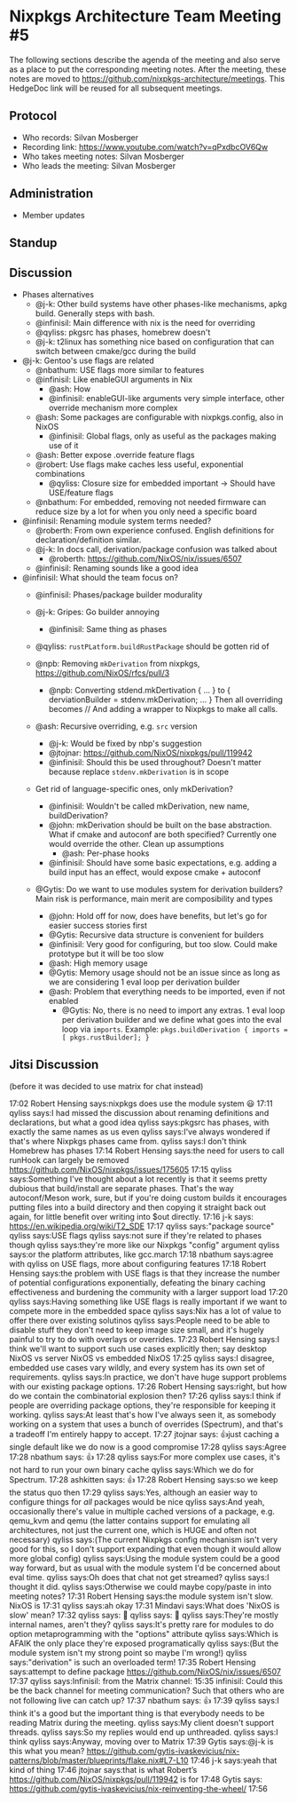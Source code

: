 # Nixpkgs Architecture Team Meeting #5

The following sections describe the agenda of the meeting and also serve as a place to put the corresponding meeting notes. After the meeting, these notes are moved to https://github.com/nixpkgs-architecture/meetings. This HedgeDoc link will be reused for all subsequent meetings.

## Protocol

- Who records: Silvan Mosberger
- Recording link: https://www.youtube.com/watch?v=qPxdbcOV6Qw
- Who takes meeting notes: Silvan Mosberger
- Who leads the meeting: Silvan Mosberger

## Administration

- Member updates

## Standup


## Discussion

- Phases alternatives
  - @j-k: Other build systems have other phases-like mechanisms, apkg build. Generally steps with bash.
  - @infinisil: Main difference with nix is the need for overriding
  - @qyliss: pkgsrc has phases, homebrew doesn't
  - @j-k: t2linux has something nice based on configuration that can switch between cmake/gcc during the build
- @j-k: Gentoo's use flags are related
  - @nbathum: USE flags more similar to features
  - @infinisil: Like enableGUI arguments in Nix
    - @ash: How
    - @infinisil: enableGUI-like arguments very simple interface, other override mechanism more complex
  - @ash: Some packages are configurable with nixpkgs.config, also in NixOS
    - @infinisil: Global flags, only as useful as the packages making use of it
  - @ash: Better expose .override feature flags
  - @robert: Use flags make caches less useful, exponential combinations
    - @qyliss: Closure size for embedded important -> Should have USE/feature flags
  - @nbathum: For embedded, removing not needed firmware can reduce size by a lot for when you only need a specific board
- @infinisil: Renaming module system terms needed?
  - @roberth: From own experience confused. English definitions for declaration/definition similar.
  - @j-k: In docs call, derivation/package confusion was talked about
    - @roberth: https://github.com/NixOS/nix/issues/6507
  - @infinisil: Renaming sounds like a good idea
- @infinisil: What should the team focus on?
  - @infinisil: Phases/package builder modurality
  - @j-k: Gripes: Go builder annoying
    - @infinisil: Same thing as phases
  - @qyliss: `rustPLatform.buildRustPackage` should be gotten rid of
  - @npb: Removing `mkDerivation` from nixpkgs, https://github.com/NixOS/rfcs/pull/3
    - @npb: Converting stdend.mkDertivation { … } to { derviationBuilder = stdenv.mkDerivation; … }
      Then all overriding becomes //
      And adding a wrapper to Nixpkgs to make all calls.

  - @ash: Recursive overriding, e.g. `src` version
    - @j-k: Would be fixed by nbp's suggestion
    - @jtojnar: https://github.com/NixOS/nixpkgs/pull/119942
    - @infinisil: Should this be used throughout? Doesn't matter because replace `stdenv.mkDerivation` is in scope
  - Get rid of language-specific ones, only mkDerivation?
    - @infinisil: Wouldn't be called mkDerivation, new name, buildDerivation?
    - @john: mkDerivation should be built on the base abstraction. What if cmake and autoconf are both specified? Currently one would override the other. Clean up assumptions
      - @ash: Per-phase hooks
    - @infinisil: Should have some basic expectations, e.g. adding a build input has an effect, would expose cmake + autoconf
  - @Gytis: Do we want to use modules system for derivation builders? Main risk is performance, main merit are composibility and types
    - @john: Hold off for now, does have benefits, but let's go for easier success stories first
    - @Gytis: Recursive data structure is convenient for builders
    - @infinisil: Very good for configuring, but too slow. Could make prototype but it will be too slow
    - @ash: High memory usage
    - @Gytis: Memory usage should not be an issue since as long as we are considering 1 eval loop per derivation builder
    - @ash: Problem that everything needs to be imported, even if not enabled
      - @Gytis: No, there is no need to import any extras. 1 eval loop per derivation builder and we define what goes into the eval loop via `imports`. Example: `pkgs.buildDerivation { imports = [ pkgs.rustBuilder]; }`

## Jitsi Discussion 

(before it was decided to use matrix for chat instead)

17:02
Robert Hensing says:nixpkgs does use the module system 😃
17:11
qyliss says:I had missed the discussion about renaming definitions and declarations, but what a good idea
qyliss says:pkgsrc has phases, with exactly the same names as us even
qyliss says:I've always wondered if that's where Nixpkgs phases came from.
qyliss says:I don't think Homebrew has phases
17:14
Robert Hensing says:the need for users to call runHook can largely be removed https://github.com/NixOS/nixpkgs/issues/175605
17:15
qyliss says:Something I've thought about a lot recently is that it seems pretty dubious that build/install are separate phases. That's the way autoconf/Meson work, sure, but if you're doing custom builds it encourages putting files into a build directory and then copying it straight back out again, for little benefit over writing into $out directly.
17:16
j-k says: https://en.wikipedia.org/wiki/T2_SDE
17:17
qyliss says:"package source"
qyliss says:USE flags
qyliss says:not sure if they're related to phases though
qyliss says:they're more like our Nixpkgs "config" argument
qyliss says:or the platform attributes, like gcc.march
17:18
nbathum says:agree with qyliss on USE flags, more about configuring features
17:18
Robert Hensing says:the problem with USE flags is that they increase the number of potential configurations exponentially, defeating the binary caching effectiveness and burdening the community with a larger support load
17:20
qyliss says:Having something like USE flags is really important if we want to compete more in the embedded space
qyliss says:Nix has a lot of value to offer there over existing solutinos
qyliss says:People need to be able to disable stuff they don't need to keep image size small, and it's hugely painful to try to do with overlays or overrides.
17:23
Robert Hensing says:I think we'll want to support such use cases explicitly then; say desktop NixOS vs server NixOS vs embedded NixOS
17:25
qyliss says:I disagree, embedded use cases vary wildly, and every system has its own set of requirements.
qyliss says:In practice, we don't have huge support problems with our existing package options.
17:26
Robert Hensing says:right, but how do we contain the combinatorial explosion then?
17:26
qyliss says:I think if people are overriding package options, they're responsible for keeping it working.
qyliss says:At least that's how I've always seen it, as somebody working on a system that uses a bunch of overrides (Spectrum), and that's a tradeoff I'm entirely happy to accept.
17:27
jtojnar says: 👍just caching a single default like we do now is a good compromise
17:28
qyliss says:Agree
17:28
nbathum says: 👍
17:28
qyliss says:For more complex use cases, it's not hard to run your own binary cache
qyliss says:Which we do for Spectrum.
17:28
ashkitten says: 👍
17:28
Robert Hensing says:so we keep the status quo then
17:29
qyliss says:Yes, although an easier way to configure things for _all_ packages would be nice
qyliss says:And yeah, occasionally there's value in multiple cached versions of a package, e.g. qemu_kvm and qemu (the latter contains support for emulating all architectures, not just the current one, which is HUGE and often not necessary)
qyliss says:(The current Nixpkgs config mechanism isn't very good for this, so I don't support expanding that even though it would allow more global config)
qyliss says:Using the module system could be a good way forward, but as usual with the module system I'd be concerned about eval time.
qyliss says:Oh does that chat not get streamed?
qyliss says:I thought it did.
qyliss says:Otherwise we could maybe copy/paste in into meeting notes?
17:31
Robert Hensing says:the module system isn't slow. NixOS is
17:31
qyliss says:ah okay
17:31
Mindavi says:What does 'NixOS is slow' mean?
17:32
qyliss says: 👏
qyliss says: 👏
qyliss says:They're mostly internal names, aren't they?
qyliss says:It's pretty rare for modules to do option metaprogramming with the "options" attribute
qyliss says:Which is AFAIK the only place they're exposed programatically
qyliss says:(But the module system isn't my strong point so maybe I'm wrong!)
qyliss says:"derivation" is such an overloaded term!
17:35
Robert Hensing says:attempt to define package https://github.com/NixOS/nix/issues/6507
17:37
qyliss says:Infinisil: from the Matrix channel: 15:35 <nbp> infinisil: Could this be the back channel for meeting communication? Such that others who are not following live can catch up?
17:37
nbathum says: 👍
17:39
qyliss says:I think it's a good but the important thing is that everybody needs to be reading Matrix during the meeting.
qyliss says:My client doesn't support threads.
qyliss says:So my replies would end up unthreaded.
qyliss says:I think
qyliss says:Anyway, moving over to Matrix
17:39
Gytis says:@j-k is this what you mean? https://github.com/gytis-ivaskevicius/nix-patterns/blob/master/blueprints/flake.nix#L7-L10
17:46
j-k says:yeah that kind of thing
17:46
jtojnar says:that is what Robert’s https://github.com/NixOS/nixpkgs/pull/119942 is for
17:48
Gytis says: https://github.com/gytis-ivaskevicius/nix-reinventing-the-wheel/
17:56
